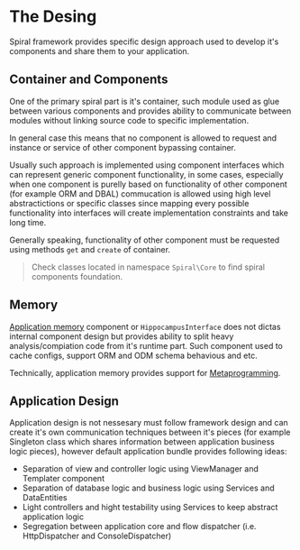 # The Desing
Spiral framework provides specific design approach used to develop it's components and share them to your application.

## Container and Components
One of the primary spiral part is it's container, such module used as glue between various components and provides ability to communicate between modules without linking source code to specific implementation.

In general case this means that no component is allowed to request and instance or service of other component bypassing container.

Usually such approach is implemented using component interfaces which can represent generic component functionality, in some cases, especially when one component is purelly based on functionality of other component (for example ORM and DBAL) commucation is allowed using high level abstractictions or specific classes since mapping every possible functionality into interfaces will create implementation constraints and take long time.

Generally speaking, functionality of other component must be requested using methods `get` and `create` of container.

> Check classes located in namespace `Spiral\Core` to find spiral components foundation.

## Memory
[Application memory](memory.md) component or `HippocampusInterface` does not dictas internal component design but provides ability to split heavy analysis/compiation code from it's runtime part. Such component used to cache configs, support ORM and ODM schema behavious and etc.

Technically, application memory provides support for [Metaprogramming](https://en.wikipedia.org/wiki/Metaprogramming).

## Application Design
Application design is not nessesary must follow framework design and can create it's own communication techniques between it's pieces (for example Singleton class which shares information between application business logic pieces), however default application bundle provides following ideas:
  * Separation of view and controller logic using ViewManager and Templater component 
  * Separation of database logic and business logic using Services and DataEntities
  * Light controllers and hight testability using Services to keep abstract application logic
  * Segregation between application core and flow dispatcher (i.e. HttpDispatcher and ConsoleDispatcher)
